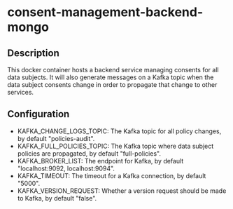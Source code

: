 # consent-management-backend-mongo

## Description
This docker container hosts a backend service managing consents for all data subjects. 
It will also generate messages on a Kafka topic when the data subject consents change in order to propagate that change to other services.


## Configuration
* KAFKA_CHANGE_LOGS_TOPIC: The Kafka topic for all policy changes, by default "policies-audit".
* KAFKA_FULL_POLICIES_TOPIC: The Kafka topic where data subject policies are propagated, by default "full-policies".
* KAFKA_BROKER_LIST: The endpoint for Kafka, by default "localhost:9092, localhost:9094".
* KAFKA_TIMEOUT: The timeout for a Kafka connection, by default "5000".
* KAFKA_VERSION_REQUEST: Whether a version request should be made to Kafka, by default "false".
